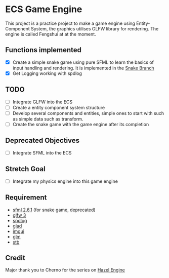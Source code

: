 # ECS Game Engine

This project is a practice project to make a game engine using Entity-Component System, the graphics utilises GLFW library for rendering. The engine is called Fengshui at at the moment.

## Functions implemented
- [X] Create a simple snake game using pure SFML to learn the basics of input handling and rendering. It is implemented in the [Snake Branch](https://github.com/Copper76/GameEngine/tree/Snake)
- [X] Get Logging working with spdlog

## TODO
- [ ] Integrate GLFW into the ECS
- [ ] Create a entity component system structure
- [ ] Develop several components and entities, simple ones to start with such as simple data such as transform.
- [ ] Create the snake game with the game engine after its completion

## Deprecated Objectives
- [ ] Integrate SFML into the ECS

## Stretch Goal
- [ ] Integrate my physics engine into this game engine

## Requirement
- [sfml 2.6.1](https://github.com/SFML/SFML) (for snake game, deprecated)
- [glfw 3](https://glfw.org)
- [spdlog](https://github.com/gabime/spdlog.git)
- [glad](https://glad.dav1d.de/)
- [imgui](https://github.com/ocornut/imgui.git)
- [glm](https://github.com/g-truc/glm.git)
- [stb](https://github.com/nothings/stb)

## Credit
Major thank you to Cherno for the series on [Hazel Engine](https://github.com/TheCherno/Hazel)
